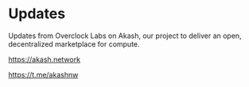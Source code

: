# Updates
Updates from Overclock Labs on Akash, our project to deliver an open, decentralized marketplace for compute.

https://akash.network

https://t.me/akashnw
